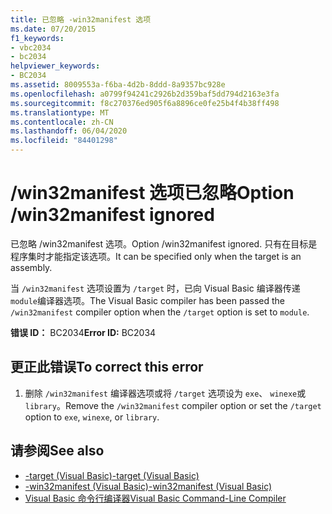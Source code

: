 ```yaml
---
title: 已忽略 -win32manifest 选项
ms.date: 07/20/2015
f1_keywords:
- vbc2034
- bc2034
helpviewer_keywords:
- BC2034
ms.assetid: 8009553a-f6ba-4d2b-8ddd-8a9357bc928e
ms.openlocfilehash: a0799f94241c2926b2d359baf5dd794d2163e3fa
ms.sourcegitcommit: f8c270376ed905f6a8896ce0fe25b4f4b38ff498
ms.translationtype: MT
ms.contentlocale: zh-CN
ms.lasthandoff: 06/04/2020
ms.locfileid: "84401298"
---
```

# <a name="option-win32manifest-ignored"></a><span data-ttu-id="19ca1-102">/win32manifest 选项已忽略</span><span class="sxs-lookup"><span data-stu-id="19ca1-102">Option /win32manifest ignored</span></span>
<span data-ttu-id="19ca1-103">已忽略 /win32manifest 选项。</span><span class="sxs-lookup"><span data-stu-id="19ca1-103">Option /win32manifest ignored.</span></span> <span data-ttu-id="19ca1-104">只有在目标是程序集时才能指定该选项。</span><span class="sxs-lookup"><span data-stu-id="19ca1-104">It can be specified only when the target is an assembly.</span></span>  
  
 <span data-ttu-id="19ca1-105">当 `/win32manifest` 选项设置为 `/target` 时，已向 Visual Basic 编译器传递 `module`编译器选项。</span><span class="sxs-lookup"><span data-stu-id="19ca1-105">The Visual Basic compiler has been passed the `/win32manifest` compiler option when the `/target` option is set to `module`.</span></span>  
  
 <span data-ttu-id="19ca1-106">**错误 ID：** BC2034</span><span class="sxs-lookup"><span data-stu-id="19ca1-106">**Error ID:** BC2034</span></span>  
  
## <a name="to-correct-this-error"></a><span data-ttu-id="19ca1-107">更正此错误</span><span class="sxs-lookup"><span data-stu-id="19ca1-107">To correct this error</span></span>  
  
1. <span data-ttu-id="19ca1-108">删除 `/win32manifest` 编译器选项或将 `/target` 选项设为 `exe`、 `winexe`或 `library`。</span><span class="sxs-lookup"><span data-stu-id="19ca1-108">Remove the `/win32manifest` compiler option or set the `/target` option to `exe`, `winexe`, or `library`.</span></span>  
  
## <a name="see-also"></a><span data-ttu-id="19ca1-109">请参阅</span><span class="sxs-lookup"><span data-stu-id="19ca1-109">See also</span></span>

- [<span data-ttu-id="19ca1-110">-target (Visual Basic)</span><span class="sxs-lookup"><span data-stu-id="19ca1-110">-target (Visual Basic)</span></span>](../reference/command-line-compiler/target.md)
- [<span data-ttu-id="19ca1-111">-win32manifest (Visual Basic)</span><span class="sxs-lookup"><span data-stu-id="19ca1-111">-win32manifest (Visual Basic)</span></span>](../reference/command-line-compiler/win32manifest.md)
- [<span data-ttu-id="19ca1-112">Visual Basic 命令行编译器</span><span class="sxs-lookup"><span data-stu-id="19ca1-112">Visual Basic Command-Line Compiler</span></span>](../reference/command-line-compiler/index.md)
